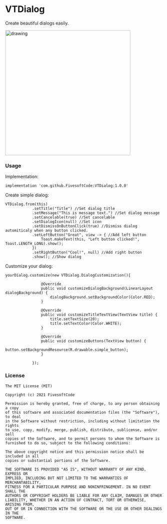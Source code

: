 # VTDialog

Create beautiful dialogs easily.


<img src="https://firebasestorage.googleapis.com/v0/b/sontondum.appspot.com/o/Screenshot_20210407-181212.jpg?alt=media" alt="drawing" width="400"/>

### Usage

Implementation:

    implementation 'com.github.FivesoftCode:VTDialog:1.0.0'

Create simple dialog:

    VTDialog.from(this)
                .setTitle("Title") //Set dialog title
                .setMessage("This is message text.") //Set dialog message
                .setCancelable(true) //Set cancelable
                .setDialogIcon(null) //Set icon
                .setDismissOnButtonClick(true) //Dismiss dialog automiticaly when any button clicked.
                .setLeftButton("Great", view -> { //Add left button
                    Toast.makeText(this, "Left button clicked!", Toast.LENGTH_LONG).show();
                })
                .setRightButton("Cool!", null) //Add right button
                .show(); //Show dialog
                
Customize your dialog:

    yourDialog.customize(new VTDialog.DialogCustomization(){
    
                    @Override
                    public void customizeDialogBackground(LinearLayout dialogBackground) {
                        dialogBackground.setBackgroundColor(Color.RED);
                    }

                    @Override
                    public void customizeTitleTextView(TextView title) {
                        title.setTextSize(20);
                        title.setTextColor(Color.WHITE);
                    }

                    @Override
                    public void customizeButtons(TextView button) {
                        button.setBackgroundResource(R.drawable.simple_button);
                    }
                    
                });
     
### License

    The MIT License (MIT)

    Copyright (c) 2021 FivesoftCode

    Permission is hereby granted, free of charge, to any person obtaining a copy
    of this software and associated documentation files (the "Software"), to deal
    in the Software without restriction, including without limitation the rights
    to use, copy, modify, merge, publish, distribute, sublicense, and/or sell
    copies of the Software, and to permit persons to whom the Software is
    furnished to do so, subject to the following conditions:

    The above copyright notice and this permission notice shall be included in all
    copies or substantial portions of the Software.

    THE SOFTWARE IS PROVIDED "AS IS", WITHOUT WARRANTY OF ANY KIND, EXPRESS OR
    IMPLIED, INCLUDING BUT NOT LIMITED TO THE WARRANTIES OF MERCHANTABILITY,
    FITNESS FOR A PARTICULAR PURPOSE AND NONINFRINGEMENT. IN NO EVENT SHALL THE
    AUTHORS OR COPYRIGHT HOLDERS BE LIABLE FOR ANY CLAIM, DAMAGES OR OTHER
    LIABILITY, WHETHER IN AN ACTION OF CONTRACT, TORT OR OTHERWISE, ARISING FROM,
    OUT OF OR IN CONNECTION WITH THE SOFTWARE OR THE USE OR OTHER DEALINGS IN THE
    SOFTWARE.
